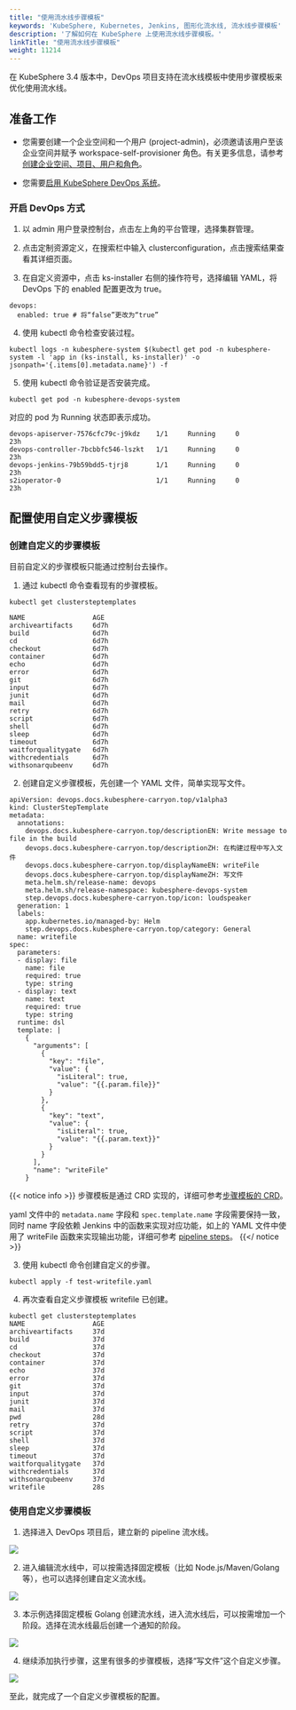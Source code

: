 ```yaml
---
title: "使用流水线步骤模板"
keywords: 'KubeSphere, Kubernetes, Jenkins, 图形化流水线, 流水线步骤模板'
description: '了解如何在 KubeSphere 上使用流水线步骤模板。'
linkTitle: "使用流水线步骤模板"
weight: 11214
---
```



在 KubeSphere 3.4 版本中，DevOps 项目支持在流水线模板中使用步骤模板来优化使用流水线。

## 准备工作

- 您需要创建一个企业空间和一个用户 (project-admin)，必须邀请该用户至该企业空间并赋予 workspace-self-provisioner 角色。有关更多信息，请参考[创建企业空间、项目、用户和角色](../../../../quick-start/create-workspace-and-project/)。

- 您需要[启用 KubeSphere DevOps 系统](../../../../pluggable-components/devops/)。

### 开启 DevOps 方式

1. 以 admin 用户登录控制台，点击左上角的平台管理，选择集群管理。

2. 点击定制资源定义，在搜索栏中输入 clusterconfiguration，点击搜索结果查看其详细页面。

3. 在自定义资源中，点击 ks-installer 右侧的操作符号，选择编辑 YAML，将 DevOps 下的 enabled 配置更改为 true。

```
devops:
  enabled: true # 将“false”更改为“true”

```
4. 使用 kubectl 命令检查安装过程。
```
kubectl logs -n kubesphere-system $(kubectl get pod -n kubesphere-system -l 'app in (ks-install, ks-installer)' -o jsonpath='{.items[0].metadata.name}') -f

```
5. 使用 kubectl 命令验证是否安装完成。

```
kubectl get pod -n kubesphere-devops-system
```

对应的 pod 为 Running 状态即表示成功。

```
devops-apiserver-7576cfc79c-j9kdz    1/1     Running     0          23h
devops-controller-7bcbbfc546-lszkt   1/1     Running     0          23h
devops-jenkins-79b59bdd5-tjrj8       1/1     Running     0          23h
s2ioperator-0                        1/1     Running     0          23h
```

## 配置使用自定义步骤模板

### 创建自定义的步骤模板

目前自定义的步骤模板只能通过控制台去操作。

1. 通过 kubectl 命令查看现有的步骤模板。
```
kubectl get clustersteptemplates
```

```
NAME                 AGE
archiveartifacts     6d7h
build                6d7h
cd                   6d7h
checkout             6d7h
container            6d7h
echo                 6d7h
error                6d7h
git                  6d7h
input                6d7h
junit                6d7h
mail                 6d7h
retry                6d7h
script               6d7h
shell                6d7h
sleep                6d7h
timeout              6d7h
waitforqualitygate   6d7h
withcredentials      6d7h
withsonarqubeenv     6d7h
```

2. 创建自定义步骤模板，先创建一个 YAML 文件，简单实现写文件。

```
apiVersion: devops.docs.kubesphere-carryon.top/v1alpha3
kind: ClusterStepTemplate
metadata:
  annotations:
    devops.docs.kubesphere-carryon.top/descriptionEN: Write message to file in the build
    devops.docs.kubesphere-carryon.top/descriptionZH: 在构建过程中写入文件
    devops.docs.kubesphere-carryon.top/displayNameEN: writeFile
    devops.docs.kubesphere-carryon.top/displayNameZH: 写文件
    meta.helm.sh/release-name: devops
    meta.helm.sh/release-namespace: kubesphere-devops-system
    step.devops.docs.kubesphere-carryon.top/icon: loudspeaker
  generation: 1
  labels:
    app.kubernetes.io/managed-by: Helm
    step.devops.docs.kubesphere-carryon.top/category: General
  name: writefile
spec:
  parameters:
  - display: file
    name: file
    required: true
    type: string
  - display: text
    name: text
    required: true
    type: string  
  runtime: dsl
  template: |
    {
      "arguments": [
        {
          "key": "file",
          "value": {
            "isLiteral": true,
            "value": "{{.param.file}}"
          }
        },
        {
          "key": "text",
          "value": {
            "isLiteral": true,
            "value": "{{.param.text}}"
          }
        }
      ],
      "name": "writeFile"
    }
```

  {{< notice info >}}
步骤模板是通过 CRD 实现的，详细可参考[步骤模板的 CRD](https://github.com/whenegghitsrock-sigs/ks-devops-helm-chart/blob/master/charts/ks-devops/crds/devops.kubesphere.io_clustersteptemplates.yaml)。

yaml 文件中的 `metadata.name` 字段和 `spec.template.name` 字段需要保持一致，同时 name 字段依赖 Jenkins 中的函数来实现对应功能，如上的 YAML 文件中使用了 writeFile 函数来实现输出功能，详细可参考 [pipeline steps](https://www.jenkins.io/doc/pipeline/steps/)。
    {{</ notice >}}

3. 使用 kubectl 命令创建自定义的步骤。

```
kubectl apply -f test-writefile.yaml
```

4. 再次查看自定义步骤模板 writefile 已创建。

```
kubectl get clustersteptemplates
NAME                 AGE
archiveartifacts     37d
build                37d
cd                   37d
checkout             37d
container            37d
echo                 37d
error                37d
git                  37d
input                37d
junit                37d
mail                 37d
pwd                  28d
retry                37d
script               37d
shell                37d
sleep                37d
timeout              37d
waitforqualitygate   37d
withcredentials      37d
withsonarqubeenv     37d
writefile            28s
```

### 使用自定义步骤模板

1. 选择进入 DevOps 项目后，建立新的 pipeline 流水线。

 ![](/images/docs/v3.x/zh-cn/devops-user-guide/use-devops/use-step-templates/create-pipeline-1.png)
 
2. 进入编辑流水线中，可以按需选择固定模板（比如  Node.js/Maven/Golang 等），也可以选择创建自定义流水线。

![](/images/docs/v3.x/zh-cn/devops-user-guide/use-devops/use-step-templates/create-pipeline-2.png)

3. 本示例选择固定模板 Golang 创建流水线，进入流水线后，可以按需增加一个阶段。选择在流水线最后创建一个通知的阶段。

![](/images/docs/v3.x/zh-cn/devops-user-guide/use-devops/use-step-templates/create-step-1.png)

4. 继续添加执行步骤，这里有很多的步骤模板，选择“写文件”这个自定义步骤。

![](/images/docs/v3.x/zh-cn/devops-user-guide/use-devops/use-step-templates/use-step-1.png)

至此，就完成了一个自定义步骤模板的配置。